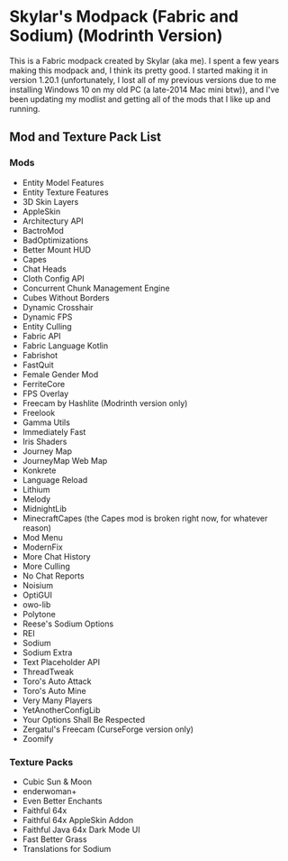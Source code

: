 # Skylar's Modpack (Fabric and Sodium) (Modrinth Version)
This is a Fabric modpack created by Skylar (aka me). I spent a few years making this modpack and, I think its pretty good. I started making it in version 1.20.1 (unfortunately, I lost all of my previous versions due to me installing Windows 10 on my old PC (a late-2014 Mac mini btw)), and I've been updating my modlist and getting all of the mods that I like up and running.

## Mod and Texture Pack List

### Mods
- Entity Model Features
- Entity Texture Features
- 3D Skin Layers
- AppleSkin
- Architectury API
- BactroMod
- BadOptimizations
- Better Mount HUD
- Capes
- Chat Heads
- Cloth Config API
- Concurrent Chunk Management Engine
- Cubes Without Borders
- Dynamic Crosshair
- Dynamic FPS
- Entity Culling
- Fabric API
- Fabric Language Kotlin
- Fabrishot
- FastQuit
- Female Gender Mod
- FerriteCore
- FPS Overlay
- Freecam by Hashlite (Modrinth version only)
- Freelook
- Gamma Utils
- Immediately Fast
- Iris Shaders
- Journey Map
- JourneyMap Web Map
- Konkrete
- Language Reload
- Lithium
- Melody
- MidnightLib
- MinecraftCapes (the Capes mod is broken right now, for whatever reason)
- Mod Menu
- ModernFix
- More Chat History
- More Culling
- No Chat Reports
- Noisium
- OptiGUI
- owo-lib
- Polytone
- Reese's Sodium Options
- REI
- Sodium
- Sodium Extra
- Text Placeholder API
- ThreadTweak
- Toro's Auto Attack
- Toro's Auto Mine
- Very Many Players
- YetAnotherConfigLib
- Your Options Shall Be Respected
- Zergatul's Freecam (CurseForge version only)
- Zoomify

### Texture Packs
- Cubic Sun & Moon
- enderwoman+
- Even Better Enchants
- Faithful 64x
- Faithful 64x AppleSkin Addon
- Faithful Java 64x Dark Mode UI
- Fast Better Grass
- Translations for Sodium
